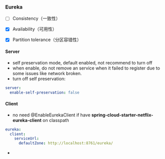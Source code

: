 ### Eureka

- [ ] Consistency（一致性）

- [x] Availability（可用性）
- [x] Partition tolerance（分区容错性）

#### Server

- self preservation mode, default enabled, not recommend to turn off
- when enable, do not remove an service when it failed to register due to some issues like network broken.
- turn off self preservation:

```yaml
server:
  enable-self-preservation: false
```





#### Client

- no need @EnableEurekaClient if have **spring-cloud-starter-netflix-eureka-client** on classpath

```yaml
eureka:
  client:
    serviceUrl:
      defaultZone: http://localhost:8761/eureka/
```

- 